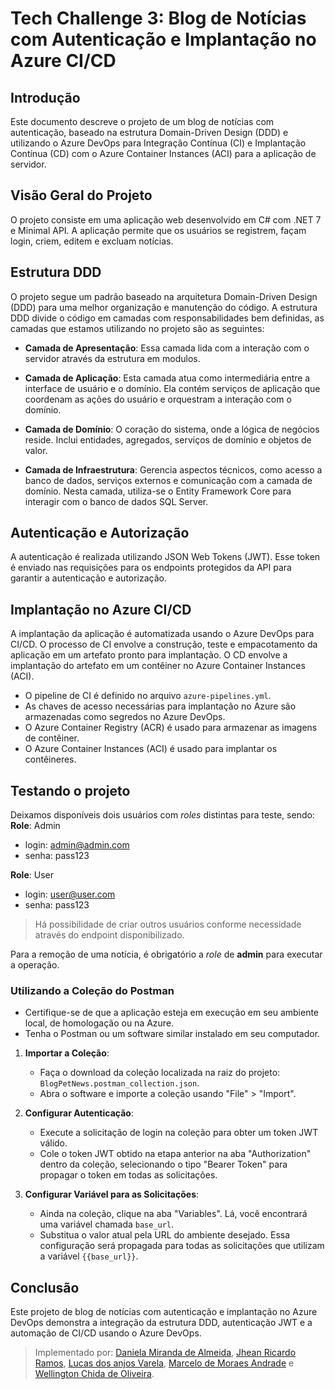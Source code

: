 # Tech Challenge 3: Blog de Notícias com Autenticação e Implantação no Azure CI/CD

## Introdução

Este documento descreve o projeto de um blog de notícias com autenticação, baseado na estrutura Domain-Driven Design (DDD) e utilizando o Azure DevOps para Integração Contínua (CI) e Implantação Contínua (CD) com o Azure Container Instances (ACI) para a aplicação de servidor.

## Visão Geral do Projeto

O projeto consiste em uma aplicação web desenvolvido em C# com .NET 7 e Minimal API. A aplicação permite que os usuários se registrem, façam login, criem, editem e excluam notícias.

## Estrutura DDD

O projeto segue um padrão baseado na arquitetura Domain-Driven Design (DDD) para uma melhor organização e manutenção do código. A estrutura DDD divide o código em camadas com responsabilidades bem definidas, as camadas que estamos utilizando no projeto são as seguintes:

- **Camada de Apresentação**: Essa camada lida com a interação com o servidor através da estrutura em modulos.

- **Camada de Aplicação**: Esta camada atua como intermediária entre a interface de usuário e o domínio. Ela contém serviços de aplicação que coordenam as ações do usuário e orquestram a interação com o domínio.

- **Camada de Domínio**: O coração do sistema, onde a lógica de negócios reside. Inclui entidades, agregados, serviços de domínio e objetos de valor.

- **Camada de Infraestrutura**: Gerencia aspectos técnicos, como acesso a banco de dados, serviços externos e comunicação com a camada de domínio. Nesta camada, utiliza-se o Entity Framework Core para interagir com o banco de dados SQL Server.

## Autenticação e Autorização

A autenticação é realizada utilizando JSON Web Tokens (JWT). Esse token é enviado nas requisições para os endpoints protegidos da API para garantir a autenticação e autorização.

## Implantação no Azure CI/CD

A implantação da aplicação é automatizada usando o Azure DevOps para CI/CD. O processo de CI envolve a construção, teste e empacotamento da aplicação em um artefato pronto para implantação. O CD envolve a implantação do artefato em um contêiner no Azure Container Instances (ACI).

- O pipeline de CI é definido no arquivo `azure-pipelines.yml`.
- As chaves de acesso necessárias para implantação no Azure são armazenadas como segredos no Azure DevOps.
- O Azure Container Registry (ACR) é usado para armazenar as imagens de contêiner.
- O Azure Container Instances (ACI) é usado para implantar os contêineres.

## Testando o projeto

Deixamos disponíveis dois usuários com _roles_ distintas para teste, sendo:
**Role**: Admin
- login: admin@admin.com
- senha: pass123

**Role**: User
- login: user@user.com
- senha: pass123

> Há possibilidade de criar outros usuários conforme necessidade através do endpoint disponibilizado.

Para a remoção de uma notícia, é obrigatório a _role_ de **admin** para executar a operação.

### Utilizando a Coleção do Postman

- Certifique-se de que a aplicação esteja em execução em seu ambiente local, de homologação ou na Azure.
- Tenha o Postman ou um software similar instalado em seu computador.

1. **Importar a Coleção**:
   - Faça o download da coleção localizada na raiz do projeto: `BlogPetNews.postman_collection.json`.
   - Abra o software e importe a coleção usando "File" > "Import".

2. **Configurar Autenticação**:
   - Execute a solicitação de login na coleção para obter um token JWT válido.
   - Cole o token JWT obtido na etapa anterior na aba "Authorization" dentro da coleção, selecionando o tipo "Bearer Token" para propagar o token em todas as solicitações.

3. **Configurar Variável para as Solicitações**:
   - Ainda na coleção, clique na aba "Variables". Lá, você encontrará uma variável chamada `base_url`.
   - Substitua o valor atual pela URL do ambiente desejado. Essa configuração será propagada para todas as solicitações que utilizam a variável `{{base_url}}`.

## Conclusão

Este projeto de blog de notícias com autenticação e implantação no Azure DevOps demonstra a integração da estrutura DDD, autenticação JWT e a automação de CI/CD usando o Azure DevOps.

> Implementado por: [Daniela Miranda de Almeida](https://github.com/danimiran), [Jhean Ricardo Ramos](https://github.com/jheanr), [Lucas dos anjos Varela](https://github.com/LucasVarela42), [Marcelo de Moraes Andrade](https://github.com/MM-Andrade) e [Wellington Chida de Oliveira](https://github.com/WellingtonChidaOliveira).
